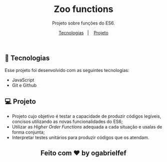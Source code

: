 <h1 align="center"> Zoo functions </h1>

<p align="center">
Projeto sobre funções do ES6. <br/>
</p>

<p align="center">
  <a href="#-tecnologias">Tecnologias</a>&nbsp;&nbsp;&nbsp;|&nbsp;&nbsp;&nbsp;
  <a href="#-projeto">Projeto</a>
</p>

<br>

## 🚀 Tecnologias

Esse projeto foi desenvolvido com as seguintes tecnologias:

- JavaScript
- Git e Github

## 💻 Projeto

- Projeto cujo objetivo é testar a capacidade de produzir códigos legíveis, concisos utilizando as novas funcionalidades do ES6;
- Utilizar as _Higher Order Functions_ adequada a cada situação e usalas de forma conjunta;
- Interpretar testes unitários para produzir códigos que os atendam.

<h2 align="center">Feito com ♥ by ogabrielfef</h2>